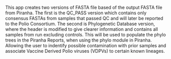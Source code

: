 This app creates two versions of FASTA file based of the output FASTA file from Piranha. 
The first is the QC_PASS version which contains only consensus FASTAs from samples that passed QC and will later be reported to the Polio Consortium.
The second is Phylogenetic Database version, where the header is modified to give clearer information and contains all samples from run excluding controls. This will be used to populate the phylo trees in the Piranha Reports, when using the phylo module in Piranha. Allowing the user to indentify possible contamination with prior samples and associate Vaccine Derived Polio viruses (VDPVs) to certain known lineages.
